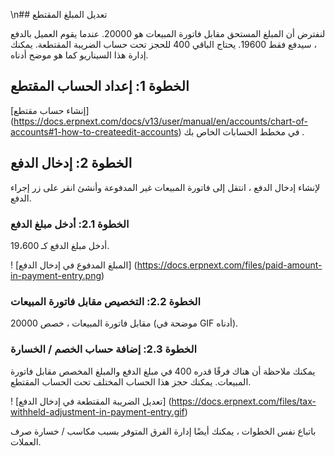 \n## تعديل المبلغ المقتطع

لنفترض أن المبلغ المستحق مقابل فاتورة المبيعات هو 20000. عندما يقوم العميل بالدفع ، سيدفع فقط 19600. يحتاج الباقي 400 للحجز تحت حساب الضريبة المقتطعة. يمكنك إدارة هذا السيناريو كما هو موضح أدناه.

## الخطوة 1: إعداد الحساب المقتطع

[إنشاء حساب مقتطع] (https://docs.erpnext.com/docs/v13/user/manual/en/accounts/chart-of-accounts#1-how-to-createedit-accounts) في مخطط الحسابات الخاص بك .

## الخطوة 2: إدخال الدفع

لإنشاء إدخال الدفع ، انتقل إلى فاتورة المبيعات غير المدفوعة وأنشئ انقر على زر إجراء الدفع.

### الخطوة 2.1: أدخل مبلغ الدفع

أدخل مبلغ الدفع كـ 19،600.

! [المبلغ المدفوع في إدخال الدفع] (https://docs.erpnext.com/files/paid-amount-in-payment-entry.png)

### الخطوة 2.2: التخصيص مقابل فاتورة المبيعات

مقابل فاتورة المبيعات ، خصص 20000 (موضحة في GIF أدناه).

### الخطوة 2.3: إضافة حساب الخصم / الخسارة

يمكنك ملاحظة أن هناك فرقًا قدره 400 في مبلغ الدفع والمبلغ المخصص مقابل فاتورة المبيعات. يمكنك حجز هذا الحساب المختلف تحت الحساب المقتطع.

! [تعديل الضريبة المقتطعة في إدخال الدفع] (https://docs.erpnext.com/files/tax-withheld-adjustment-in-payment-entry.gif)

باتباع نفس الخطوات ، يمكنك أيضًا إدارة الفرق المتوفر بسبب مكاسب / خسارة صرف العملات.